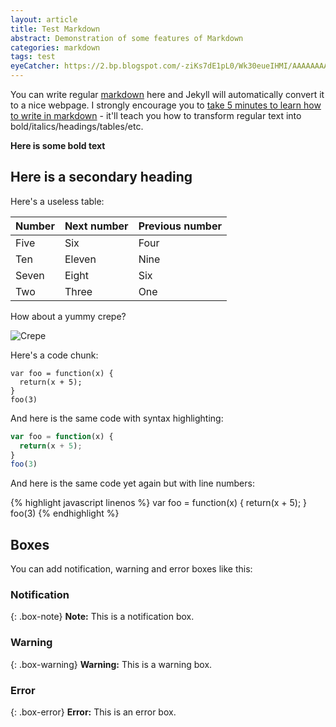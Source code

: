 ```yaml
---
layout: article
title: Test Markdown
abstract: Demonstration of some features of Markdown
categories: markdown
tags: test
eyeCatcher: https://2.bp.blogspot.com/-ziKs7dE1pL0/Wk30eueIHMI/AAAAAAAAC8o/Qe-_SvXliJ8N1UIeGBrEuuTy1PpK4KvwwCEwYBhgL/s1600/%25D0%2597%25D0%25B8%25D0%25BC%25D0%25B0%2B%25D0%25B2%2B%25D0%2598%25D1%2581%25D0%25BB%25D0%25B0%25D0%25BD%25D0%25B4%25D0%25B8%25D0%25B8%2B%2B%252811%2529.jpg
---
```


You can write regular [markdown](http://markdowntutorial.com/) here and Jekyll will automatically convert it to a nice webpage.  I strongly encourage you to [take 5 minutes to learn how to write in markdown](http://markdowntutorial.com/) - it'll teach you how to transform regular text into bold/italics/headings/tables/etc.

**Here is some bold text**

## Here is a secondary heading

Here's a useless table:

| Number | Next number | Previous number |
| :------ |:--- | :--- |
| Five | Six | Four |
| Ten | Eleven | Nine |
| Seven | Eight | Six |
| Two | Three | One |


How about a yummy crepe?

![Crepe](https://s3-media3.fl.yelpcdn.com/bphoto/cQ1Yoa75m2yUFFbY2xwuqw/348s.jpg)

Here's a code chunk:

~~~
var foo = function(x) {
  return(x + 5);
}
foo(3)
~~~

And here is the same code with syntax highlighting:

```javascript
var foo = function(x) {
  return(x + 5);
}
foo(3)
```

And here is the same code yet again but with line numbers:

{% highlight javascript linenos %}
var foo = function(x) {
  return(x + 5);
}
foo(3)
{% endhighlight %}

## Boxes
You can add notification, warning and error boxes like this:

### Notification

{: .box-note}
**Note:** This is a notification box.

### Warning

{: .box-warning}
**Warning:** This is a warning box.

### Error

{: .box-error}
**Error:** This is an error box.

